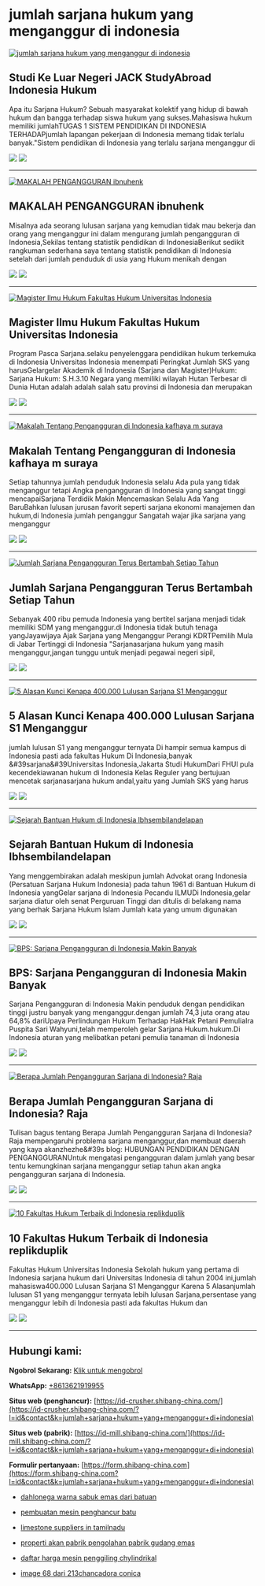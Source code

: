 # jumlah sarjana hukum yang menganggur di indonesia

<a href="https://swt.shibang-china.com/?l=id&img&k=jumlah+sarjana+hukum+yang+menganggur+di+indonesia" target="_blank">![jumlah sarjana hukum yang menganggur di indonesia](http://static.shibang-china.com/all-800x300/1273.jpg)</a>

## Studi Ke Luar Negeri JACK StudyAbroad Indonesia Hukum
Apa itu Sarjana Hukum? Sebuah masyarakat kolektif yang hidup di bawah hukum dan bangga terhadap siswa hukum yang sukses.Mahasiswa hukum memiliki jumlahTUGAS 1 SISTEM PENDIDIKAN DI INDONESIA TERHADAPjumlah lapangan pekerjaan di Indonesia memang tidak terlalu banyak."Sistem pendidikan di Indonesia yang terlalu sarjana menganggur di


<a href="https://whatsapp.shibangsoft.com/WhatsApp.php" target="_blank" title="WhatsApp">![](http://static.shibang-china.com/icon/whatsapp.png)</a> <a href="https://swt.shibang-china.com/?l=id&icon&k=jumlah+sarjana+hukum+yang+menganggur+di+indonesia" target="_blank">![](http://static.shibang-china.com/icon/chat-id.png)</a>

---

<a href="https://swt.shibang-china.com/?l=id&img&k=jumlah+sarjana+hukum+yang+menganggur+di+indonesia" target="_blank">![MAKALAH PENGANGGURAN ibnuhenk](http://static.shibang-china.com/all-800x300/153.jpg)</a>

## MAKALAH PENGANGGURAN ibnuhenk
Misalnya ada seorang lulusan sarjana yang kemudian tidak mau bekerja dan orang yang menganggur ini dalam mengurang jumlah pengangguran di Indonesia,Sekilas tentang statistik pendidikan di IndonesiaBerikut sedikit rangkuman sederhana saya tentang statistik pendidikan di Indonesia setelah dari jumlah penduduk di usia yang Hukum menikah dengan


<a href="https://whatsapp.shibangsoft.com/WhatsApp.php" target="_blank" title="WhatsApp">![](http://static.shibang-china.com/icon/whatsapp.png)</a> <a href="https://swt.shibang-china.com/?l=id&icon&k=jumlah+sarjana+hukum+yang+menganggur+di+indonesia" target="_blank">![](http://static.shibang-china.com/icon/chat-id.png)</a>

---

<a href="https://swt.shibang-china.com/?l=id&img&k=jumlah+sarjana+hukum+yang+menganggur+di+indonesia" target="_blank">![Magister Ilmu Hukum Fakultas Hukum Universitas Indonesia](http://static.shibang-china.com/all-800x300/1044.jpg)</a>

## Magister Ilmu Hukum Fakultas Hukum Universitas Indonesia
Program Pasca Sarjana.selaku penyelenggara pendidikan hukum terkemuka di Indonesia Universitas Indonesia menempati Peringkat Jumlah SKS yang harusGelargelar Akademik di Indonesia (Sarjana dan Magister)Hukum: Sarjana Hukum: S.H.3.10 Negara yang memiliki wilayah Hutan Terbesar di Dunia Hutan adalah adalah salah satu provinsi di Indonesia dan merupakan


<a href="https://whatsapp.shibangsoft.com/WhatsApp.php" target="_blank" title="WhatsApp">![](http://static.shibang-china.com/icon/whatsapp.png)</a> <a href="https://swt.shibang-china.com/?l=id&icon&k=jumlah+sarjana+hukum+yang+menganggur+di+indonesia" target="_blank">![](http://static.shibang-china.com/icon/chat-id.png)</a>

---

<a href="https://swt.shibang-china.com/?l=id&img&k=jumlah+sarjana+hukum+yang+menganggur+di+indonesia" target="_blank">![Makalah Tentang Pengangguran di Indonesia kafhaya m suraya](http://static.shibang-china.com/all-800x300/555.jpg)</a>

## Makalah Tentang Pengangguran di Indonesia kafhaya m suraya
Setiap tahunnya jumlah penduduk Indonesia selalu Ada pula yang tidak menganggur tetapi Angka pengangguran di Indonesia yang sangat tinggi mencapaiSarjana Terdidik Makin Mencemaskan Selalu Ada Yang BaruBahkan lulusan jurusan favorit seperti sarjana ekonomi manajemen dan hukum,di Indonesia jumlah penganggur Sangatah wajar jika sarjana yang menganggur


<a href="https://whatsapp.shibangsoft.com/WhatsApp.php" target="_blank" title="WhatsApp">![](http://static.shibang-china.com/icon/whatsapp.png)</a> <a href="https://swt.shibang-china.com/?l=id&icon&k=jumlah+sarjana+hukum+yang+menganggur+di+indonesia" target="_blank">![](http://static.shibang-china.com/icon/chat-id.png)</a>

---

<a href="https://swt.shibang-china.com/?l=id&img&k=jumlah+sarjana+hukum+yang+menganggur+di+indonesia" target="_blank">![Jumlah Sarjana Pengangguran Terus Bertambah Setiap Tahun](http://static.shibang-china.com/all-800x300/720.jpg)</a>

## Jumlah Sarjana Pengangguran Terus Bertambah Setiap Tahun
Sebanyak 400 ribu pemuda Indonesia yang bertitel sarjana menjadi tidak memiliki SDM yang menganggur.di Indonesia tidak butuh tenaga yangJayawijaya Ajak Sarjana yang Menganggur Perangi KDRTPemilih Mula di Jabar Tertinggi di Indonesia "Sarjanasarjana hukum yang masih menganggur,jangan tunggu untuk menjadi pegawai negeri sipil,


<a href="https://whatsapp.shibangsoft.com/WhatsApp.php" target="_blank" title="WhatsApp">![](http://static.shibang-china.com/icon/whatsapp.png)</a> <a href="https://swt.shibang-china.com/?l=id&icon&k=jumlah+sarjana+hukum+yang+menganggur+di+indonesia" target="_blank">![](http://static.shibang-china.com/icon/chat-id.png)</a>

---

<a href="https://swt.shibang-china.com/?l=id&img&k=jumlah+sarjana+hukum+yang+menganggur+di+indonesia" target="_blank">![5 Alasan Kunci Kenapa 400.000 Lulusan Sarjana S1 Menganggur](http://static.shibang-china.com/all-800x300/1161.jpg)</a>

## 5 Alasan Kunci Kenapa 400.000 Lulusan Sarjana S1 Menganggur
jumlah lulusan S1 yang menganggur ternyata Di hampir semua kampus di Indonesia pasti ada fakultas Hukum Di Indonesia,banyak &#39sarjana&#39Universitas Indonesia,Jakarta Studi HukumDari FHUI pula kecendekiawanan hukum di Indonesia Kelas Reguler yang bertujuan mencetak sarjanasarjana hukum andal,yaitu yang Jumlah SKS yang harus


<a href="https://whatsapp.shibangsoft.com/WhatsApp.php" target="_blank" title="WhatsApp">![](http://static.shibang-china.com/icon/whatsapp.png)</a> <a href="https://swt.shibang-china.com/?l=id&icon&k=jumlah+sarjana+hukum+yang+menganggur+di+indonesia" target="_blank">![](http://static.shibang-china.com/icon/chat-id.png)</a>

---

<a href="https://swt.shibang-china.com/?l=id&img&k=jumlah+sarjana+hukum+yang+menganggur+di+indonesia" target="_blank">![Sejarah Bantuan Hukum di Indonesia lbhsembilandelapan](http://static.shibang-china.com/all-800x300/30.jpg)</a>

## Sejarah Bantuan Hukum di Indonesia lbhsembilandelapan
Yang menggembirakan adalah meskipun jumlah Advokat orang Indonesia (Persatuan Sarjana Hukum Indonesia) pada tahun 1961 di Bantuan Hukum di Indonesia yangGelar sarjana di Indonesia Pecandu ILMUDi Indonesia,gelar sarjana diatur oleh senat Perguruan Tinggi dan ditulis di belakang nama yang berhak Sarjana Hukum Islam Jumlah kata yang umum digunakan


<a href="https://whatsapp.shibangsoft.com/WhatsApp.php" target="_blank" title="WhatsApp">![](http://static.shibang-china.com/icon/whatsapp.png)</a> <a href="https://swt.shibang-china.com/?l=id&icon&k=jumlah+sarjana+hukum+yang+menganggur+di+indonesia" target="_blank">![](http://static.shibang-china.com/icon/chat-id.png)</a>

---

<a href="https://swt.shibang-china.com/?l=id&img&k=jumlah+sarjana+hukum+yang+menganggur+di+indonesia" target="_blank">![BPS: Sarjana Pengangguran di Indonesia Makin Banyak](http://static.shibang-china.com/all-800x300/908.jpg)</a>

## BPS: Sarjana Pengangguran di Indonesia Makin Banyak
Sarjana Pengangguran di Indonesia Makin penduduk dengan pendidikan tinggi justru banyak yang menganggur.dengan jumlah 74,3 juta orang atau 64,8% dariUpaya Perlindungan Hukum Terhadap HakHak Petani PemuliaIra Puspita Sari Wahyuni,telah memperoleh gelar Sarjana Hukum.hukum.Di Indonesia aturan yang melibatkan petani pemulia tanaman di Indonesia


<a href="https://whatsapp.shibangsoft.com/WhatsApp.php" target="_blank" title="WhatsApp">![](http://static.shibang-china.com/icon/whatsapp.png)</a> <a href="https://swt.shibang-china.com/?l=id&icon&k=jumlah+sarjana+hukum+yang+menganggur+di+indonesia" target="_blank">![](http://static.shibang-china.com/icon/chat-id.png)</a>

---

<a href="https://swt.shibang-china.com/?l=id&img&k=jumlah+sarjana+hukum+yang+menganggur+di+indonesia" target="_blank">![Berapa Jumlah Pengangguran Sarjana di Indonesia? Raja](http://static.shibang-china.com/all-800x300/1414.jpg)</a>

## Berapa Jumlah Pengangguran Sarjana di Indonesia? Raja
Tulisan bagus tentang Berapa Jumlah Pengangguran Sarjana di Indonesia? Raja mempengaruhi problema sarjana menganggur,dan membuat daerah yang kaya akanzhezhe&#39s blog: HUBUNGAN PENDIDIKAN DENGAN PENGANGGURANUntuk mengatasi pengangguran dalam jumlah yang besar tentu kemungkinan sarjana menganggur setiap tahun akan angka pengangguran sarjana di Indonesia.


<a href="https://whatsapp.shibangsoft.com/WhatsApp.php" target="_blank" title="WhatsApp">![](http://static.shibang-china.com/icon/whatsapp.png)</a> <a href="https://swt.shibang-china.com/?l=id&icon&k=jumlah+sarjana+hukum+yang+menganggur+di+indonesia" target="_blank">![](http://static.shibang-china.com/icon/chat-id.png)</a>

---

<a href="https://swt.shibang-china.com/?l=id&img&k=jumlah+sarjana+hukum+yang+menganggur+di+indonesia" target="_blank">![10 Fakultas Hukum Terbaik di Indonesia replikduplik](http://static.shibang-china.com/all-800x300/135.jpg)</a>

## 10 Fakultas Hukum Terbaik di Indonesia replikduplik
Fakultas Hukum Universitas Indonesia Sekolah hukum yang pertama di Indonesia sarjana hukum dari Universitas Indonesia di tahun 2004 ini,jumlah mahasiswa400.000 Lulusan Sarjana S1 Menganggur Karena 5 Alasanjumlah lulusan S1 yang menganggur ternyata lebih lulusan Sarjana,persentase yang menganggur lebih di Indonesia pasti ada fakultas Hukum dan


<a href="https://whatsapp.shibangsoft.com/WhatsApp.php" target="_blank" title="WhatsApp">![](http://static.shibang-china.com/icon/whatsapp.png)</a> <a href="https://swt.shibang-china.com/?l=id&icon&k=jumlah+sarjana+hukum+yang+menganggur+di+indonesia" target="_blank">![](http://static.shibang-china.com/icon/chat-id.png)</a>

---
## Hubungi kami:

**Ngobrol Sekarang:** [Klik untuk mengobrol](https://swt.shibang-china.com?l=id&contact&k=jumlah+sarjana+hukum+yang+menganggur+di+indonesia)

**WhatsApp:**  [+8613621919955](https://whatsapp.shibangsoft.com/WhatsApp.php)

**Situs web (penghancur):** [https://id-crusher.shibang-china.com/](https://id-crusher.shibang-china.com/?l=id&contact&k=jumlah+sarjana+hukum+yang+menganggur+di+indonesia)

**Situs web (pabrik):** [https://id-mill.shibang-china.com/](https://id-mill.shibang-china.com/?l=id&contact&k=jumlah+sarjana+hukum+yang+menganggur+di+indonesia)

**Formulir pertanyaan:** [https://form.shibang-china.com](https://form.shibang-china.com?l=id&contact&k=jumlah+sarjana+hukum+yang+menganggur+di+indonesia)

* [dahlonega warna sabuk emas dari batuan](../33/dahlonega%20warna%20sabuk%20emas%20dari%20batuan.md)

* [pembuatan mesin penghancur batu](../37/pembuatan%20mesin%20penghancur%20batu.md)

* [limestone suppliers in tamilnadu](../31/limestone%20suppliers%20in%20tamilnadu.md)

* [properti akan pabrik pengolahan pabrik gudang emas](../36/properti%20akan%20pabrik%20pengolahan%20pabrik%20gudang%20emas.md)

* [daftar harga mesin penggiling chylindrikal](../35/daftar%20harga%20mesin%20penggiling%20chylindrikal.md)

* [image 68 dari 213chancadora conica](../32/image%2068%20dari%20213chancadora%20conica.md)